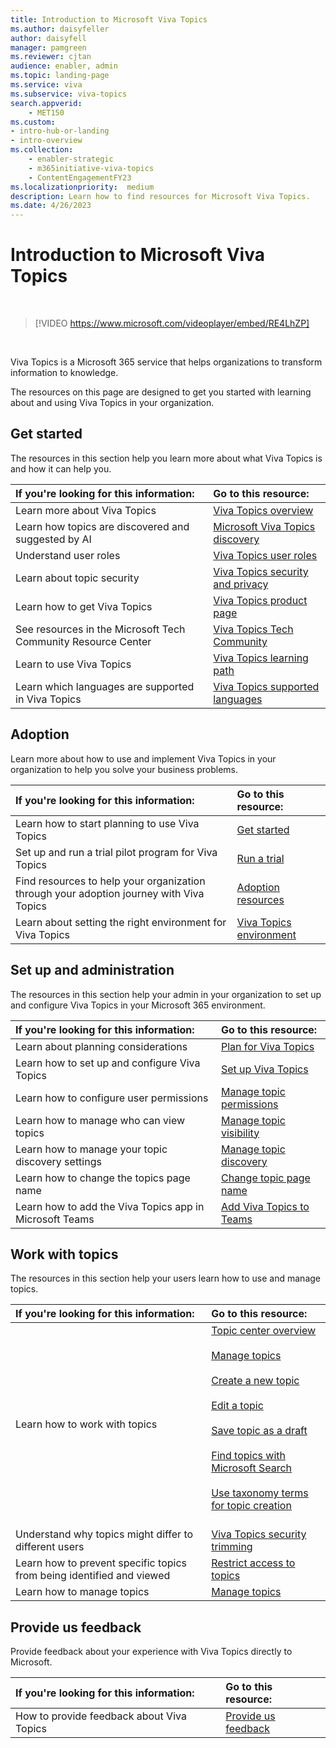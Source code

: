 ```yaml
---
title: Introduction to Microsoft Viva Topics
ms.author: daisyfeller
author: daisyfell
manager: pamgreen
ms.reviewer: cjtan
audience: enabler, admin
ms.topic: landing-page
ms.service: viva 
ms.subservice: viva-topics 
search.appverid:
    - MET150  
ms.custom: 
- intro-hub-or-landing
- intro-overview
ms.collection: 
    - enabler-strategic
    - m365initiative-viva-topics
    - ContentEngagementFY23
ms.localizationpriority:  medium
description: Learn how to find resources for Microsoft Viva Topics.
ms.date: 4/26/2023
---
```


# Introduction to Microsoft Viva Topics

</br>

> [!VIDEO https://www.microsoft.com/videoplayer/embed/RE4LhZP]  

</br>


Viva Topics is a Microsoft 365 service that helps organizations to transform information to knowledge.

The resources on this page are designed to get you started with learning about and using Viva Topics in your organization.

## Get started

The resources in this section help you learn more about what Viva Topics is and how it can help you.

| If you're looking for this information: | Go to this resource: |
|:-----|:-----|
|Learn more about Viva Topics|[Viva Topics overview](topic-experiences-overview.md)|
|Learn how topics are discovered and suggested by AI|[Microsoft Viva Topics discovery](topic-experiences-discovery.md)|
|Understand user roles|[Viva Topics user roles](topic-experiences-roles.md)|
|Learn about topic security|[Viva Topics security and privacy](topic-experiences-security-privacy.md)|
|Learn how to get Viva Topics|[Viva Topics product page](https://www.microsoft.com/microsoft-viva/topics?activetab=pivot%3aoverviewtab)|
|See resources in the Microsoft Tech Community Resource Center|[Viva Topics Tech Community](https://resources.techcommunity.microsoft.com/viva-topics/)|
|Learn to use Viva Topics|[Viva Topics learning path](/training/paths/m365-viva-topics/)|
|Learn which languages are supported in Viva Topics|[Viva Topics supported languages](topics-language-support.md)|

## Adoption

Learn more about how to use and implement Viva Topics in your organization to help you solve your business problems. 

| If you're looking for this information: | Go to this resource: |
|:-----|:-----|
|Learn how to start planning to use Viva Topics |[Get started](topics-adoption-getstarted.md)|  
|Set up and run a trial pilot program for Viva Topics |[Run a trial](trial-topics.md)|
|Find resources to help your organization through your adoption journey with Viva Topics |[Adoption resources](adoption-resources.md)|
|Learn about setting the right environment for Viva Topics|[Viva Topics environment](topic-experiences-get-ready.md)|

## Set up and administration

The resources in this section help your admin in your organization to set up and configure Viva Topics in your Microsoft 365 environment.

| If you're looking for this information: | Go to this resource: |
|:-----|:-----|
|Learn about planning considerations|[Plan for Viva Topics](plan-topic-experiences.md)|
|Learn how to set up and configure Viva Topics|[Set up Viva Topics](set-up-topic-experiences.md)|
|Learn how to configure user permissions|[Manage topic permissions](topic-experiences-user-permissions.md)|
|Learn how to manage who can view topics|[Manage topic visibility](topic-experiences-knowledge-rules.md)|
|Learn how to manage your topic discovery settings|[Manage topic discovery](topic-experiences-discovery.md)|
|Learn how to change the topics page name|[Change topic page name](topic-experiences-administration.md)|
|Learn how to add the Viva Topics app in Microsoft Teams|[Add Viva Topics to Teams](add-topics-app.md)|


## Work with topics

The resources in this section help your users learn how to use and manage topics.

| If you're looking for this information: | Go to this resource: |
|:-----|:-----|
|Learn how to work with topics|[Topic center overview](topic-center-overview.md)<br><br>[Manage topics](manage-topics.md)<br><br>[Create a new topic](create-a-topic.md)<br><br>[Edit a topic](edit-a-topic.md)<br><br>[Save topic as a draft](save-topic-as-draft.md)<br><br>[Find topics with Microsoft Search](search.md)<br><br>[Use taxonomy terms for topic creation](sharepoint-taxonomy.md)<br><br>|
|Understand why topics might differ to different users|[Viva Topics security trimming](topic-experiences-security-trimming.md)|
|Learn how to prevent specific topics from being identified and viewed|[Restrict access to topics](restrict-access-to-topics.md)|
|Learn how to manage topics|[Manage topics](scale-topics.md)|

## Provide us feedback

Provide feedback about your experience with Viva Topics directly to Microsoft.

| If you're looking for this information: | Go to this resource: |
|:-----|:-----|
|How to provide feedback about Viva Topics|[Provide us feedback](topic-experiences-overview.md#provide-us-feedback)|
